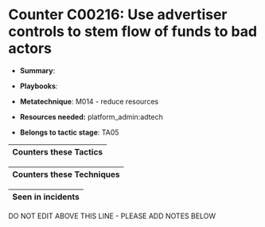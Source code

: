 # Counter C00216: Use advertiser controls to stem flow of funds to bad actors

* **Summary**: 

* **Playbooks**: 

* **Metatechnique**: M014 - reduce resources

* **Resources needed:** platform_admin:adtech

* **Belongs to tactic stage**: TA05


| Counters these Tactics |
| ---------------------- |



| Counters these Techniques |
| ------------------------- |



| Seen in incidents |
| ----------------- |


DO NOT EDIT ABOVE THIS LINE - PLEASE ADD NOTES BELOW